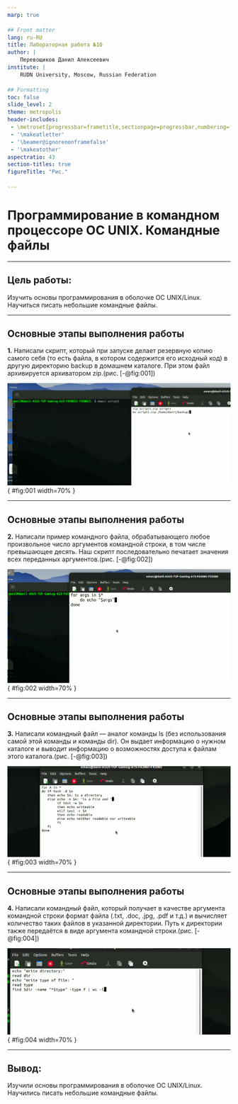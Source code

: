 ```yaml
---
marp: true

## Front matter
lang: ru-RU
title: Лабораторная работа №10
author: |
	Перевощиков Данил Алексеевич
institute: |
	RUDN University, Moscow, Russian Federation

## Formatting
toc: false
slide_level: 2
theme: metropolis
header-includes: 
 - \metroset{progressbar=frametitle,sectionpage=progressbar,numbering=fraction}
 - '\makeatletter'
 - '\beamer@ignorenonframefalse'
 - '\makeatother'
aspectratio: 43
section-titles: true
figureTitle: "Рис."

---
```


# Программирование в командном процессоре ОС UNIX. Командные файлы

---

## Цель работы:

Изучить основы программирования в оболочке ОС UNIX/Linux. Научиться писать небольшие командные файлы.

---

## Основные этапы выполнения работы

**1.** Написали скрипт, который при запуске делает резервную копию самого себя (то есть файла, в котором содержится его исходный код) в другую директорию backup в домашнем каталоге. При этом файл архивируется архиватором zip.(рис. [-@fig:001])

![Первый скрипт.](image/01.png){ #fig:001 width=70% }

---

## Основные этапы выполнения работы

**2.** Написали пример командного файла, обрабатывающего любое произвольное число аргументов командной строки, в том числе превышающее десять. Наш скрипт последовательно печатает значения всех переданных аргументов.(рис. [-@fig:002])

![Второй скрипт.](image/03.png){ #fig:002 width=70% }

---

## Основные этапы выполнения работы

**3.** Написали командный файл — аналог команды ls (без использования самой этой команды и команды dir). Он выдает информацию о нужном каталоге и выводит информацию о возможностях доступа к файлам этого каталога.(рис. [-@fig:003])

![Третий скрипт.](image/05.png){ #fig:003 width=70% }

---

## Основные этапы выполнения работы

**4.** Написали командный файл, который получает в качестве аргумента командной строки формат файла (.txt, .doc, .jpg, .pdf и т.д.) и вычисляет количество таких файлов в указанной директории. Путь к директории также передаётся в виде аргумента командной строки.(рис. [-@fig:004])

![Четвертый скрипт.](image/07.png){ #fig:004 width=70% }

---

## Вывод:

Изучили основы программирования в оболочке ОС UNIX/Linux. Научились писать небольшие командные файлы.